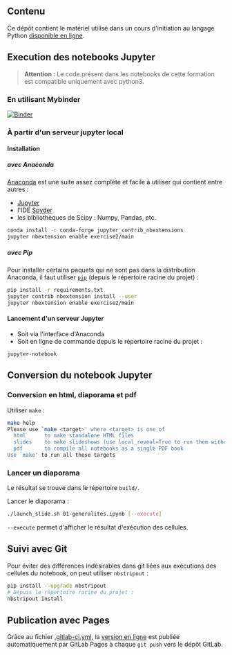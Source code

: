 ## Contenu

Ce dépôt contient le matériel utilisé dans un cours d'initiation au langage Python [disponible en ligne](https://mm2act.pages.math.unistra.fr/cours-python).


## Execution des notebooks Jupyter

> **Attention :** Le code présent dans les notebooks de cette formation est compatible uniquement avec python3.

### En utilisant Mybinder

[![Binder](https://mybinder.org/badge.svg)](https://mybinder.org/v2/gh/fitzinger/cours-python/master)


### À partir d'un serveur jupyter local


#### Installation

##### avec Anaconda

[Anaconda](https://www.continuum.io/downloads) est une suite assez complète et facile à utiliser qui contient entre autres :

- [Jupyter](http://jupyter.org/)
- l'IDE [Spyder](https://github.com/spyder-ide/spyder)
- les bibliothèques de Scipy : Numpy, Pandas, etc.

```bash
conda install -c conda-forge jupyter_contrib_nbextensions
jupyter nbextension enable exercise2/main
```

##### avec Pip


Pour installer certains paquets qui ne sont pas dans la distribution Anaconda, il faut utiliser [``pip``](https://pypi.python.org/pypi/pip) (depuis le répertoire racine du projet) :

```bash
pip install -r requirements.txt
jupyter contrib nbextension install --user
jupyter nbextension enable exercise2/main
```

#### Lancement d'un serveur Jupyter

- Soit via l'interface d'Anaconda
- Soit en ligne de commande depuis le répertoire racine du projet :

```
jupyter-notebook
```

## Conversion du notebook Jupyter

### Conversion en html, diaporama et pdf

Utiliser `make` :

```bash
make help
Please use `make <target>' where <target> is one of
  html      to make standalone HTML files
  slides    to make slideshows (use local_reveal=True to run them without internet connection)
  pdf       to compile all notebooks as a single PDF book
Use `make' to run all these targets
```

### Lancer un diaporama

Le résultat se trouve dans le répertoire `build/`.

	
Lancer le diaporama :

```bash
./launch_slide.sh 01-generalites.ipynb [--execute]
```

`--execute` permet d'afficher le résultat d'exécution des cellules.

## Suivi avec Git

Pour éviter des différences indésirables dans git liées aux exécutions des cellules du notebook, on peut utiliser `nbstripout` :

```bash
pip install --upgrade nbstripout
# Depuis le répertoire racine du projet :
nbstripout install
```
## Publication avec Pages

Grâce au fichier [.gitlab-ci.yml](.gitlab-ci.yml), la [version en ligne](https://fitzinger.pages.math.unistra.fr/cours-python) est publiée automatiquement par GitLab Pages à chaque `git push` vers le dépôt GitLab.

